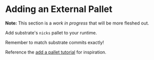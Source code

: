 # Adding an External Pallet

**Note:** This section is a _work in progress_ that will be more fleshed out.

Add substrate's `nicks` pallet to your runtime.

Remember to match substrate commits exactly!

Reference the [add a pallet tutorial](https://substrate.dev/docs/en/tutorials/add-a-pallet/) for
inspiration.
